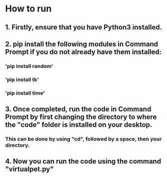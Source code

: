 # How to run
## 1. Firstly, ensure that you have Python3 installed.
## 2. pip install the following modules in Command Prompt if you do not already have them installed:
### 'pip install random'
### 'pip install tk'
### 'pip install time'
## 3. Once completed, run the code in Command Prompt by first changing the directory to where the "code" folder is installed on your desktop.
### This can be done by using "cd", followed by a space, then your directory.
## 4. Now you can run the code using the command "virtualpet.py"

